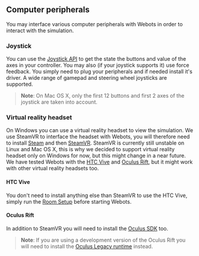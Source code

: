 ## Computer peripherals
You may interface various computer peripherals with Webots in order to interact with the simulation.

### Joystick
You can use the [Joystick API](http://www.cyberbotics.com/reference/joystick) to get the state the buttons and value of the axes in your controller. You may also (if your joystick supports it) use force feedback.
You simply need to plug your peripherals and if needed install it's driver.
A wide range of gamepad and steering wheel joysticks are supported.

> **Note**:
On Mac OS X, only the first 12 buttons and first 2 axes of the joystick are taken into account.

### Virtual reality headset
On Windows you can use a virtual reality headset to view the simulation.
We use SteamVR to interface the headset with Webots, you will therefore need to install [Steam](http://store.steampowered.com/about/) and then [SteamVR](steam://run/250820).
SteamVR is currently still unstable on Linux and Mac OS X, this is why we decided to support virtual reality headset only on Windows for now, but this might change in a near future.
We have tested Webots with the [HTC Vive](https://www.vive.com/) and [Oculus Rift](https://www.oculus.com/), but it might work with other virtual reality headsets too.

#### HTC Vive
You don't need to install anything else than SteamVR to use the HTC Vive, simply run the [Room Setup](https://support.steampowered.com/kb_article.php?ref=2001-UXCM-4439#room-setup) before starting Webots.

#### Oculus Rift
In addition to SteamVR you will need to install the [Oculus SDK](https://developer.oculus.com/downloads/package/oculus-sdk-for-windows) too.

> **Note**:
If you are using a development version of the Oculus Rift you will need to install the [Oculus Legacy runtime](https://developer.oculus.com/downloads/package/oculus-runtime-for-windows) instead.

